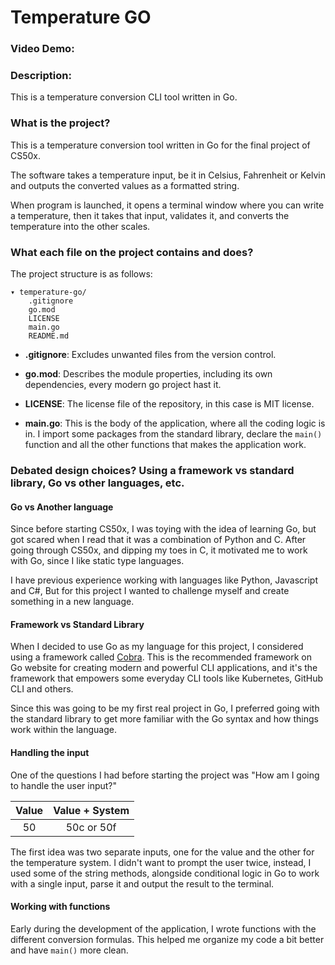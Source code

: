 # Temperature GO
### Video Demo:  <URL HERE>
### Description:
This is a temperature conversion CLI tool written in Go.

### What is the project?
This is a temperature conversion tool written in Go for the final project of CS50x.

[//]: # (gif)

The software takes a temperature input, be it in Celsius, Fahrenheit or Kelvin and outputs the converted values as a formatted string.

When program is launched, it opens a terminal window where you can write a temperature, then it takes that input, validates it, and converts the temperature into the other scales.

### What each file on the project contains and does?
The project structure is as follows:
```
▾ temperature-go/
    .gitignore
    go.mod
    LICENSE
    main.go
    README.md
```
* **.gitignore**: Excludes unwanted files from the version control.


* **go.mod**: Describes the module properties, including its own dependencies, every modern go project hast it.


* **LICENSE**: The license file of the repository, in this case is MIT license.


* **main.go**: This is the body of the application, where all the coding logic is in. I import some packages from the standard library, 
declare the `main()` function and all the other functions that makes the application work.

### Debated design choices? Using a framework vs standard library, Go vs other languages, etc.

#### Go vs Another language
Since before starting CS50x, I was toying with the idea of learning Go, but got scared when I read that it was
a combination of Python and C.
After going through CS50x, and dipping my toes in C, it motivated me to work with Go, since I like static type languages.

I have previous experience working with languages like Python, Javascript and C#, But for this project I wanted to challenge
myself and create something in a new language.

#### Framework vs Standard Library
When I decided to use Go as my language for this project, I considered using a framework called [Cobra](https://github.com/spf13/cobra).
This is the recommended framework on Go website for creating modern and powerful CLI applications, and
it's the framework that empowers some everyday CLI tools like Kubernetes, GitHub CLI and others.

Since this was going to be my first real project in Go, I preferred going with the standard library to get more familiar with the Go syntax and how things work within the language. 

#### Handling the input
One of the questions I had before starting the project was "How am I going to handle the user input?"

| Value | Value + System |
|:-----:|:--------------:|
|  50   |   50c or 50f   |

The first idea was two separate inputs, one for the value and the other for the temperature system.
I didn't want to prompt the user twice, instead, I used some of the string methods, alongside conditional logic
in Go to work with a single input, parse it and output the result to the terminal.


#### Working with functions
Early during the development of the application, I wrote functions with the different conversion formulas.
This helped me organize my code a bit better and have `main()` more clean.